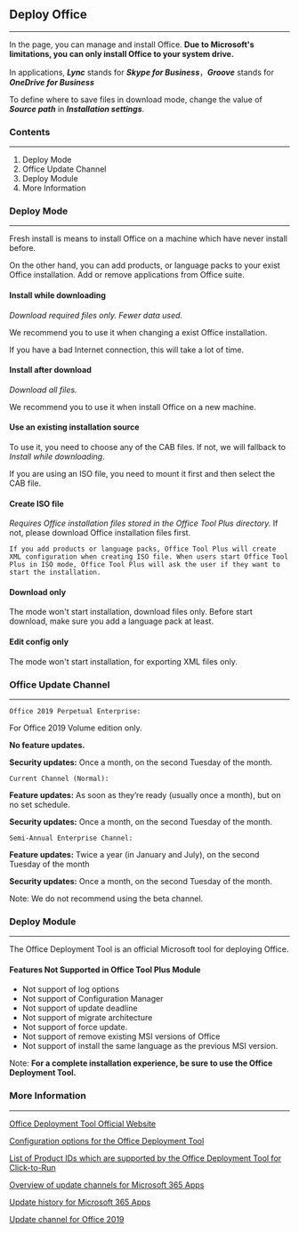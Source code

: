 ## Deploy Office

---

In the page, you can manage and install Office. **Due to Microsoft's limitations, you can only install Office to your system drive.**

In applications, ***Lync*** stands for ***Skype for Business***，***Groove*** stands for ***OneDrive for Business***

To define where to save files in download mode, change the value of  ***Source path*** in ***Installation settings***.

### Contents

---

1. Deploy Mode
2. Office Update Channel
3. Deploy Module
4. More Information

### Deploy Mode

---

Fresh install is means to install Office on a machine which have never install before.

On the other hand, you can add products, or language packs to your exist Office installation. Add or remove applications from Office suite.

#### Install while downloading

*Download required files only. Fewer data used.*

We recommend you to use it when changing a exist Office installation.

If you have a bad Internet connection, this will take a lot of time.

#### Install after download

*Download all files.*

We recommend you to use it when install Office on a new machine.

#### Use an existing installation source

To use it, you need to choose any of the CAB files. If not, we will fallback to *Install while downloading*.

If you are using an ISO file, you need to mount it first and then select the CAB file.

#### Create ISO file

*Requires Office installation files stored in the Office Tool Plus directory.* If not, please download Office installation files first.

`If you add products or language packs, Office Tool Plus will create XML configuration when creating ISO file. When users start Office Tool Plus in ISO mode, Office Tool Plus will ask the user if they want to start the installation.`

#### Download only

The mode won't start installation, download files only. Before start download, make sure you add a language pack at least.

#### Edit config only

The mode won't start installation, for exporting XML files only.

### Office Update Channel

---

`Office 2019 Perpetual Enterprise:`

For Office 2019 Volume edition only.

**No feature updates.**

**Security updates:** Once a month, on the second Tuesday of the month.

`Current Channel (Normal):`

**Feature updates:** As soon as they’re ready (usually once a month), but on no set schedule.

**Security updates:** Once a month, on the second Tuesday of the month.

`Semi-Annual Enterprise Channel:`

**Feature updates:** Twice a year (in January and July), on the second Tuesday of the month

**Security updates:** Once a month, on the second Tuesday of the month.

Note: We do not recommend using the beta channel.

### Deploy Module

---

The Office Deployment Tool is an official Microsoft tool for deploying Office.

#### Features Not Supported in Office Tool Plus Module

- Not support of log options
- Not support of Configuration Manager
- Not support of update deadline
- Not support of migrate architecture
- Not support of force update.
- Not support of remove existing MSI versions of Office
- Not support of install the same language as the previous MSI version.

Note: **For a complete installation experience, be sure to use the Office Deployment Tool.**

### More Information

---

[Office Deployment Tool Official Website](https://aka.ms/ODT)

[Configuration options for the Office Deployment Tool](https://docs.microsoft.com/en-us/DeployOffice/configuration-options-for-the-office-2016-deployment-tool)

[List of Product IDs which are supported by the Office Deployment Tool for Click-to-Run](https://docs.microsoft.com/en-us/office365/troubleshoot/installation/product-ids-supported-office-deployment-click-to-run)

[Overview of update channels for Microsoft 365 Apps](https://docs.microsoft.com/en-us/deployoffice/overview-update-channels)

[Update history for Microsoft 365 Apps](https://docs.microsoft.com/en-us/officeupdates/update-history-microsoft365-apps-by-date)

[Update channel for Office 2019](https://docs.microsoft.com/en-us/DeployOffice/office2019/update#update-channel-for-office-2019)

